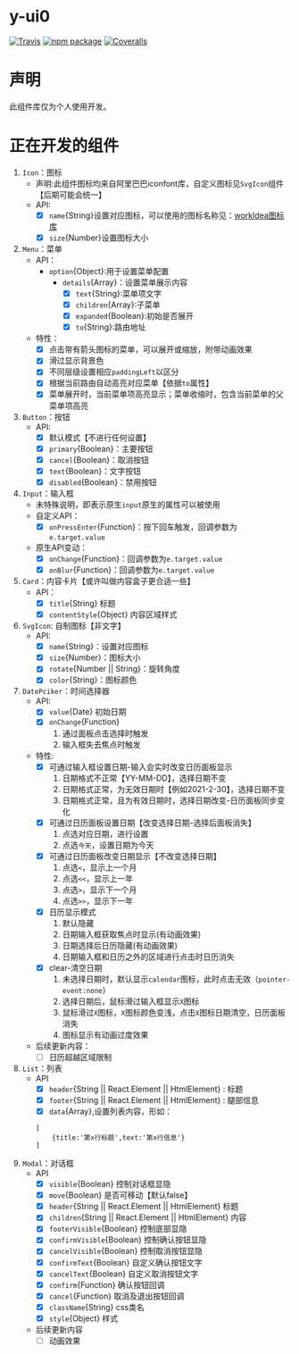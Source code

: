 # y-ui0

[![Travis][build-badge]][build]
[![npm package][npm-badge]][npm]
[![Coveralls][coveralls-badge]][coveralls]

[build-badge]: https://img.shields.io/travis/user/repo/master.png?style=flat-square
[build]: https://travis-ci.org/user/repo

[npm-badge]: https://img.shields.io/npm/v/npm-package.png?style=flat-square
[npm]: https://www.npmjs.org/package/npm-package

[coveralls-badge]: https://img.shields.io/coveralls/user/repo/master.png?style=flat-square
[coveralls]: https://coveralls.io/github/user/repo

# 声明
此组件库仅为个人使用开发。

# 正在开发的组件
1. `Icon`：图标
    - 声明:此组件图标均来自阿里巴巴iconfont库，自定义图标见`SvgIcon`组件【后期可能会统一】
    - API:
        - [x] `name`{String}设置对应图标，可以使用的图标名称见：[workIdea图标库](https://www.iconfont.cn/manage/index?spm=a313x.7781069.1998910419.db775f1f3&manage_type=myprojects&projectId=1256398&keyword=&project_type=&page=)
        - [x] `size`{Number}设置图标大小     
2. `Menu`：菜单
    - API：
        - `option`{Object}:用于设置菜单配置
            - `details`{Array}：设置菜单展示内容
                - [x] `text`{String}:菜单项文字
                - [x] `children`{Array}:子菜单
                - [x] `expanded`{Boolean}:初始是否展开
                - [x] `to`{String}:路由地址
    - 特性：
        - [x] 点击带有箭头图标的菜单，可以展开或缩放，附带动画效果
        - [x] 滑过显示背景色
        - [x] 不同层级设置相应`paddingLeft`以区分
        - [x] 根据当前路由自动高亮对应菜单【依据`to`属性】
        - [x] 菜单展开时，当前菜单项高亮显示；菜单收缩时，包含当前菜单的父菜单项高亮
3. `Button`：按钮
    - API:
        - [x] 默认模式【不进行任何设置】
        - [x] `primary`{Boolean}：主要按钮
        - [x] `cancel`{Boolean}：取消按钮
        - [x] `text`{Boolean}：文字按钮
        - [x] `disabled`{Boolean}：禁用按钮
4. `Input`：输入框
    - 未特殊说明，即表示原生`input`原生的属性可以被使用
    - 自定义API：
        - [X] `onPressEnter`{Function}：按下回车触发，回调参数为`e.target.value`
    - 原生API变动：
        - [X] `onChange`{Function}：回调参数为`e.target.value`
        - [X] `onBlur`{Function}：回调参数为`e.target.value`
5. `Card`：内容卡片【或许叫做内容盒子更合适一些】
    - API：
        - [X] `title`{String} 标题       
        - [x] `contentStyle`{Object} 内容区域样式
6. `SvgIcon`: 自制图标【非文字】
    - API:
        - [x] `name`{String}：设置对应图标
        - [x] `size`{Number}：图标大小
        - [x] `rotate`{Number || String}：旋转角度
        - [x] `color`{String}：图标颜色
7. `DatePciker`：时间选择器
    - API:
        - [x] `value`{Date} 初始日期
        - [x] `onChange`{Function} 
            1. 通过面板点击选择时触发
            2. 输入框失去焦点时触发
    - 特性:
        - [x] 可通过输入框设置日期-输入会实时改变日历面板显示
            1. 日期格式不正常【YY-MM-DD】，选择日期不变
            2. 日期格式正常，为无效日期时【例如2021-2-30】，选择日期不变
            3. 日期格式正常，且为有效日期时，选择日期改变-日历面板同步变化
        - [x] 可通过日历面板设置日期【改变选择日期-选择后面板消失】
            1. 点选对应日期，进行设置
            2. 点选`今天`，设置日期为今天
        - [x] 可通过日历面板改变日期显示【不改变选择日期】
            1. 点选`<`，显示上一个月
            2. 点选`<<`，显示上一年
            3. 点选`>`，显示下一个月
            4. 点选`>>`，显示下一年
        - [x] 日历显示模式
            1. 默认隐藏
            2. 日期输入框获取焦点时显示(有动画效果)
            3. 日期选择后日历隐藏(有动画效果)
            4. 日期输入框和日历之外的区域进行点击时日历消失
        - [x] clear-清空日期
            1. 未选择日期时，默认显示`calendar`图标，此时点击无效（`pointer-event:none`）
            2. 选择日期后，鼠标滑过输入框显示`X`图标
            3. 鼠标滑过`X`图标，`X`图标颜色变浅，点击`X`图标日期清空，日历面板消失
            4. 图标显示有动画过度效果
    - 后续更新内容：
        - [ ] 日历超越区域限制
8. `List`：列表
    - API
        - [x] `header`{String || React.Element || HtmlElement} : 标题
        - [x] `footer`{String || React.Element || HtmlElement} : 腿部信息
        - [x] `data`{Array},设置列表内容，形如：
        ```
        [
            {title:'第x行标题',text:'第x行信息'}
        ]
        ```
9. `Modal`：对话框
    - API
        - [x] `visible`{Boolean} 控制对话框显隐
        - [x] `move`{Boolean} 是否可移动【默认false】
        - [x] `header`{String || React.Element || HtmlElement} 标题
        - [x] `children`{String || React.Element || HtmlElement} 内容
        - [x] `footerVisible`{Boolean} 控制底部显隐
        - [x] `confirmVisible`{Boolean} 控制确认按钮显隐
        - [x] `cancelVisible`{Boolean} 控制取消按钮显隐
        - [X] `confirmText`{Boolean} 自定义确认按钮文字
        - [x] `cancelText`{Boolean} 自定义取消按钮文字
        - [x] `confirm`{Function} 确认按钮回调
        - [x] `cancel`{Function} 取消及退出按钮回调
        - [x] `className`{String} css类名
        - [x] `style`{Object} 样式
    - 后续更新内容
        - [ ] 动画效果
